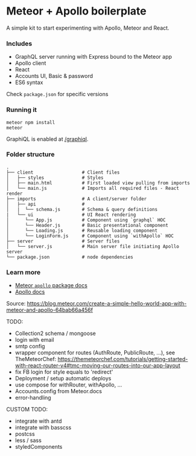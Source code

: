 # Meteor + Apollo boilerplate

A simple kit to start experimenting with Apollo, Meteor and React.

### Includes
- GraphQL server running with Express bound to the Meteor app
- Apollo client
- React
- Accounts UI, Basic & password
- ES6 syntax

Check `package.json` for specific versions

### Running it

```
meteor npm install
meteor
```

GraphiQL is enabled at [/graphiql](http://localhost:3000/graphiql).

### Folder structure
    .
    ├── client                  # Client files
    │   ├── styles              # Styles
    │   ├── main.html           # First loaded view pulling from imports
    │   └── main.js             # Imports all required files - React render
    ├── imports                 # A client/server folder
    │   ├── api                 #
    │   |  └── schema.js        # Schema & query definitions
    |   └── ui                  # UI React rendering
    │      └── App.js           # Component using `graphql` HOC
    │      └── Header.js        # Basic presentational component
    │      └── Loading.js       # Reusable loading component
    │      └── LoginForm.js     # Component using `withApollo` HOC
    ├── server                  # Server files
    │   └── server.js           # Main server file initiating Apollo server
    └── package.json            # node dependencies


### Learn more

- [Meteor `apollo` package docs](http://dev.apollodata.com/core/meteor.html)
- [Apollo docs](http://dev.apollodata.com/)

Source: https://blog.meteor.com/create-a-simple-hello-world-app-with-meteor-and-apollo-64bab66a456f

TODO:
- Collection2 schema / mongoose
- login with email
- smtp config
- wrapper component for routes (AuthRoute, PublicRoute, ...), see TheMeteorChef: https://themeteorchef.com/tutorials/getting-started-with-react-router-v4#tmc-moving-our-routes-into-our-app-layout
- fix FB login for style equals to 'redirect'
- Deployment / setup automatic deploys
- use compose for withRouter, withApollo, ...
- Accounts.config from Meteor.docs
- error-handling

CUSTOM TODO:
- integrate with antd
- integrate with basscss
- postcss
- less / sass
- styledComponents
